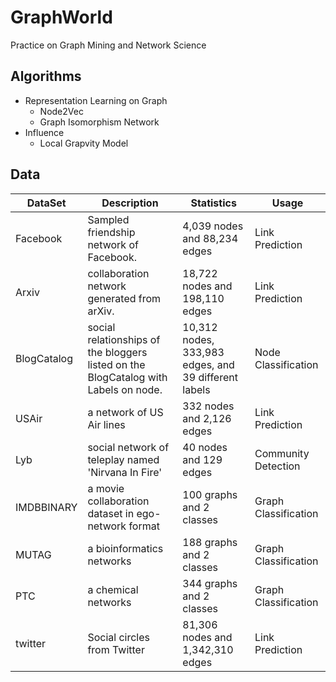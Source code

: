 # GraphWorld
Practice on Graph Mining and Network Science

## Algorithms

* Representation Learning on Graph
    + Node2Vec
    + Graph Isomorphism Network
* Influence 
    + Local Grapvity Model

## Data

| DataSet     | Description | Statistics | Usage |
| ----------- | ----------- | ---------- | ----- |
| Facebook    | Sampled friendship network of Facebook. | 4,039 nodes and 88,234 edges | Link Prediction |
| Arxiv       | collaboration network generated from arXiv.  | 18,722 nodes and 198,110 edges | Link Prediction |
| BlogCatalog | social relationships of the bloggers listed on the BlogCatalog with Labels on node. | 10,312 nodes, 333,983 edges, and 39 different labels | Node Classification |
| USAir       | a network of US Air lines  | 332 nodes and 2,126 edges | Link Prediction |
| Lyb         | social network of teleplay named 'Nirvana In Fire' | 40 nodes and 129 edges | Community Detection |
| IMDBBINARY  | a movie collaboration dataset in ego-network format | 100 graphs and 2 classes | Graph Classification |
| MUTAG  | a bioinformatics networks | 188 graphs and 2 classes | Graph Classification |
| PTC  | a chemical networks | 344 graphs and 2 classes | Graph Classification |
| twitter  | Social circles from Twitter  | 81,306 nodes and 1,342,310 edges | Link Prediction |